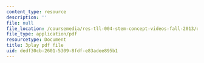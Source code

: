 ```yaml
---
content_type: resource
description: ''
file: null
file_location: /coursemedia/res-tll-004-stem-concept-videos-fall-2013/dedf30cb260153098fdfe83adee895b1_aT-gcunlFJg.pdf
file_type: application/pdf
resourcetype: Document
title: 3play pdf file
uid: dedf30cb-2601-5309-8fdf-e83adee895b1
---
```

